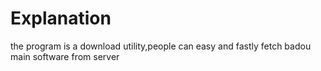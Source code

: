 # Explanation
the program is a download utility,people can easy and fastly fetch badou main software from server
